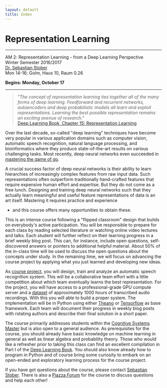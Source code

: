 ```yaml
---
layout: default
title: Index
---
```


# Representation Learning
---------------------------------

AM 2: Representation Learning - from a Deep Learning Perspective  
Winter Semester 2016/2017  
[Dr. Sebastian Stober](http://www.uni-potsdam.de/mlcog/)  
Mon 14-16; Golm, Haus 10, Raum 0.26

**Begins: Monday, October 17**

---

>_"The concept of representation learning ties together all of the many forms of deep learning. Feedforward and recurrent networks, autoencoders and deep probabilistic models all learn and exploit representations. Learning the best possible representation remains an exciting avenue of research."_  
>[Deep Learning Book, Chapter 15: Representation Learning](http://www.deeplearningbook.org/contents/representation.html)


Over the last decade, so-called "deep learning" techniques have become very popular in various application domains such as computer vision, automatic speech recognition, natural language processing, and bioinformatics where they produce state-of-the-art results on various challenging tasks.
Most recently, deep neural networks even succeeded in [mastering the game of go](http://www.nature.com/news/google-ai-algorithm-masters-ancient-game-of-go-1.19234).

A crucial success factor of deep neural networks is their ability to learn hierarchies of increasingly complex features from raw input data.
Such representations often outperform traditionally hand-crafted features that require expensive human effort and expertise.
But they do not come as a free lunch. 
Designing and training deep neural networks such that they actually learn meaningful and useful feature representations of data is an art itself.
Mastering it requires practice and experience
- and this course offers many opportunities to obtain these.

This is an intense course following a "flipped classroom" design that builds on everybody's active participation.
You will be responsible to prepare for each class by reading selected literature or watching online video lectures and talks.
Each student will further reflect on their learning progress in a brief weekly blog post.
This can, for instance, include open questions, self-discovered answers or pointers to additional helpful material.
About 50% of the in-class time will be used to discuss the open questions about the concepts under study.
In the remaining time, we will focus on advancing the course project by applying what you just learned and developing new ideas.

As [course project](project.html), you will design, train and analyze an automatic speech recognition system.
This will be a collaborative team effort with a little competition about which team eventually learns the best representation.
For the project, you will have access to a professional-grade GPU compute server and a [dataset](http://www.openslr.org/12/) of approximately 1000 hours of transcribed audio recordings.
With this you will able to build a proper system.
The implementation will be in Python using either [Theano](https://github.com/Theano/Theano) or [Tensorflow](https://www.tensorflow.org/) as base framework.
Each team will document their progress in weekly blog posts with rotating authors 
and describe their final solution in a short paper.

The course primarily addresses students within the [Cognitive Systems Master](http://www.uni-potsdam.de/en/studium/what-to-study/masterstudium/master-a-z/cognitive-systems.html) but is also open to a general audience.
As prerequisites for the course, you should already have basic knowledge on machine learning in general as well as linear algebra and probability theory. 
Those who would like a refresher prior to taking this class can find an excellent compilation in Part I of the [Deep Learning Book](http://www.deeplearningbook.org/).
You should also know already how to program in Python
and of course bring some curiosity to embark on an open-ended and exploratory learning process for the course project.

If you have got questions about the course, please contact [Sebastian Stober](mailto:sstober@uni-potsdam.de).
There is also a [Piazza Forum](https://piazza.com/uni-potsdam.de/winter2017/am2) for the course to discuss questions and help each other!